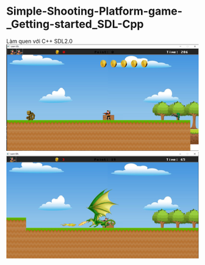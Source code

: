 # Simple-Shooting-Platform-game-_Getting-started_SDL-Cpp

Làm quen với C++ SDL2.0
<img src="image2.png">
<img src="image1.png">

<!-- Thanks to Ytb Phát Triển Phần Mềm 123A-Z -->
